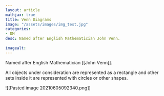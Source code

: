 ```yaml
---
layout: article
mathjax: true
title: Venn Diagrams
image: "/assets/images/img_test.jpg"
categories:
- DM
desc: Named after English Mathematician John Venn.
 
imagealt: 
---
```


Named after English Mathematician [[John Venn]].

All objects under consideration are represented as a rectangle and other sets inside it are represented with circles or other shapes.

![[Pasted image 20210605092340.png]]